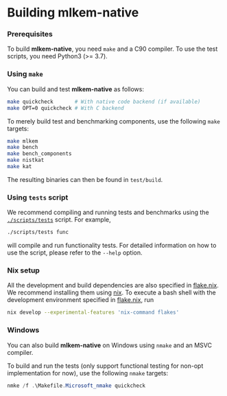[//]: # (SPDX-License-Identifier: CC-BY-4.0)

# Building mlkem-native

### Prerequisites

To build **mlkem-native**, you need `make` and a C90 compiler. To use the test scripts, you need Python3 (>= 3.7).

### Using `make`

You can build and test **mlkem-native** as follows:

```bash
make quickcheck       # With native code backend (if available)
make OPT=0 quickcheck # With C backend
```

To merely build test and benchmarking components, use the following `make` targets:

```bash
make mlkem
make bench
make bench_components
make nistkat
make kat
```

The resulting binaries can then be found in `test/build`.

### Using `tests` script

We recommend compiling and running tests and benchmarks using the [`./scripts/tests`](scripts/tests) script. For
example,

```bash
./scripts/tests func
```

will compile and run functionality tests. For detailed information on how to use the script, please refer to the
`--help` option.

### Nix setup

All the development and build dependencies are also specified in [flake.nix](flake.nix). We recommend installing them
using
[nix](https://nixos.org/download/). To execute a bash shell with the development environment specified in
[flake.nix](flake.nix), run
```bash
nix develop --experimental-features 'nix-command flakes'
```

### Windows

You can also build **mlkem-native** on Windows using `nmake` and an MSVC compiler.

To build and run the tests (only support functional testing for non-opt implementation for now), use the following `nmake` targets:
```powershell
nmke /f .\Makefile.Microsoft_nmake quickcheck
```
